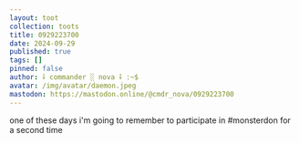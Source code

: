 ```yaml
---
layout: toot
collection: toots
title: 0929223700
date: 2024-09-29
published: true
tags: []
pinned: false
author: ⸸ commander ░ nova ⸸ :~$
avatar: /img/avatar/daemon.jpeg
mastodon: https://mastodon.online/@cmdr_nova/0929223700
---
```


one of these days i'm going to remember to participate in #monsterdon for a second time
